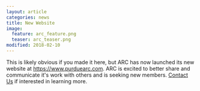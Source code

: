 ```yaml
---
layout: article
categories: news
title: New Website
image:
  feature: arc_feature.png
  teaser: arc_teaser.png
modified: 2018-02-10
---
```


This is likely obvious if you made it here, but ARC has now launched its new website at <https://www.purduearc.com>. ARC is excited to better share and communicate it's work with others and is seeking new members. [Contact Us]({{site.url}}/contact/) if interested in learning more.